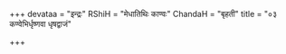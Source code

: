+++
devataa = "इन्द्रः"
RShiH = "मेधातिथिः काण्वः"
ChandaH = "बृहती"
title = "०३ कण्वेभिर्धृष्णवा धृषद्वाजं"

+++
